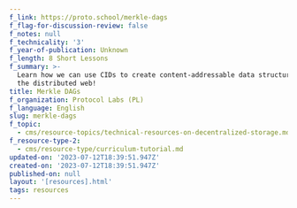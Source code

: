 ```yaml
---
f_link: https://proto.school/merkle-dags
f_flag-for-discussion-review: false
f_notes: null
f_technicality: '3'
f_year-of-publication: Unknown
f_length: 8 Short Lessons
f_summary: >-
  Learn how we can use CIDs to create content-addressable data structures for
  the distributed web!
title: Merkle DAGs
f_organization: Protocol Labs (PL)
f_language: English
slug: merkle-dags
f_topic:
  - cms/resource-topics/technical-resources-on-decentralized-storage.md
f_resource-type-2:
  - cms/resource-type/curriculum-tutorial.md
updated-on: '2023-07-12T18:39:51.947Z'
created-on: '2023-07-12T18:39:51.947Z'
published-on: null
layout: '[resources].html'
tags: resources
---
```



